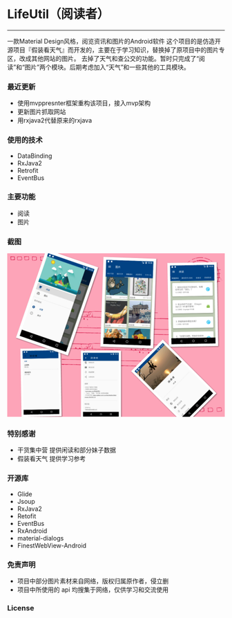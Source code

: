 # LifeUtil（阅读者）
---
一款Material Design风格，阅览资讯和图片的Android软件
这个项目的是仿造开源项目『假装看天气』而开发的，主要在于学习知识，替换掉了原项目中的图片专区，改成其他网站的图片。
去掉了天气和查公交的功能。暂时只完成了“阅读”和“图片”两个模块。后期考虑加入“天气”和一些其他的工具模块。

### 最近更新
- 使用mvppresnter框架重构该项目，接入mvp架构
- 更新图片抓取网站
- 用rxjava2代替原来的rxjava

### 使用的技术

- DataBinding
- RxJava2
- Retrofit 
- EventBus

### 主要功能

- 阅读
- 图片

### 截图

![](https://raw.githubusercontent.com/hutcwp/img-floder/master/%E9%98%85%E8%AF%BB%E8%80%85%E4%BB%8B%E7%BB%8D.jpg)

### 特别感谢
- 干货集中营 提供闲读和部分妹子数据
- 假装看天气 提供学习参考

### 开源库
- Glide
- Jsoup
- RxJava2
- Retofit
- EventBus
- RxAndroid
- material-dialogs
- FinestWebView-Android

### 免责声明
- 项目中部分图片素材来自网络，版权归属原作者，侵立删
- 项目中所使用的 api 均搜集于网络，仅供学习和交流使用

### License

